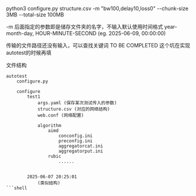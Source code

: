 python3 configure.py structure.csv -m "bw100,delay10,loss0" --chunk-size 3MB --total-size 100MB

-m 后面指定的参数即是储存文件夹的名字，不输入默认使用时间格式 year-month-day, HOUR-MINUTE-SECOND (eg. 2025-06-09, 00:00:00)

传输的文件路径还没有输入，可以查找关键词 TO BE COMPLETED
这个坑在实现autotest的时候再填

文件结构
```
autotest
    configure.py
    
    configure
        test1
            args.yaml (保存某次测试传入的参数)
            structure.csv (对应的网络结构)
            web.conf (网络配置)

            algorithm
                aimd
                    conconfig.ini
                    preconfig.ini
                    aggregatorcat.ini
                    aggregatorput.ini
                rubic
                    ......


        2025-06-07 20:25:01
            (类似结构)
```shell
